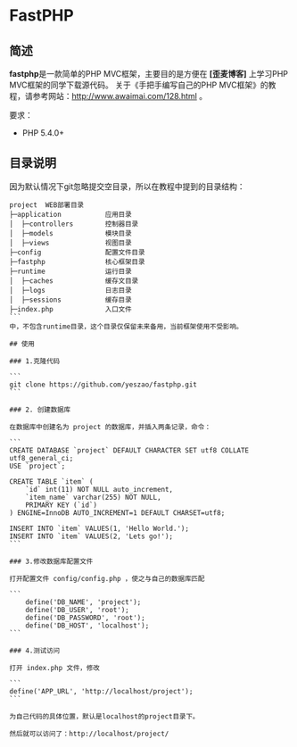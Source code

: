 # FastPHP

## 简述

**fastphp**是一款简单的PHP MVC框架，主要目的是方便在 **[歪麦博客]** 上学习PHP MVC框架的同学下载源代码。
关于《手把手编写自己的PHP MVC框架》的教程，请参考网站：http://www.awaimai.com/128.html 。

要求：

* PHP 5.4.0+

## 目录说明

因为默认情况下git忽略提交空目录，所以在教程中提到的目录结构：
````
project  WEB部署目录
├─application           应用目录
│  ├─controllers        控制器目录
│  ├─models             模块目录
│  ├─views              视图目录
├─config                配置文件目录
├─fastphp               核心框架目录
├─runtime               运行目录
│  ├─caches             缓存文目录
│  ├─logs               日志目录
│  ├─sessions           缓存目录
├─index.php             入口文件
```
中，不包含runtime目录，这个目录仅保留未来备用，当前框架使用不受影响。

## 使用

### 1.克隆代码

```
git clone https://github.com/yeszao/fastphp.git
```

### 2. 创建数据库

在数据库中创建名为 project 的数据库，并插入两条记录，命令：

```
CREATE DATABASE `project` DEFAULT CHARACTER SET utf8 COLLATE utf8_general_ci;
USE `project`;

CREATE TABLE `item` (
    `id` int(11) NOT NULL auto_increment,
    `item_name` varchar(255) NOT NULL,
    PRIMARY KEY (`id`)
) ENGINE=InnoDB AUTO_INCREMENT=1 DEFAULT CHARSET=utf8;
 
INSERT INTO `item` VALUES(1, 'Hello World.');
INSERT INTO `item` VALUES(2, 'Lets go!');
```

### 3.修改数据库配置文件

打开配置文件 config/config.php ，使之与自己的数据库匹配

```
	define('DB_NAME', 'project');
	define('DB_USER', 'root');
	define('DB_PASSWORD', 'root');
	define('DB_HOST', 'localhost');
```

### 4.测试访问

打开 index.php 文件，修改

```
define('APP_URL', 'http://localhost/project');
```

为自己代码的具体位置，默认是localhost的project目录下。

然后就可以访问了：http://localhost/project/
